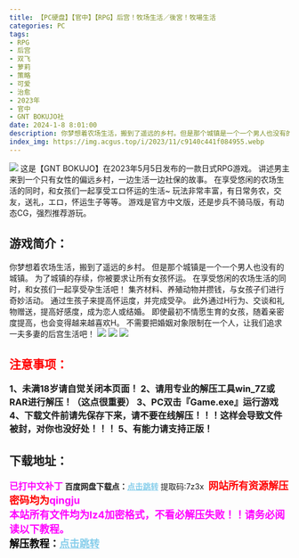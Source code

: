 ```yaml
---
title: 【PC硬盘】【官中】【RPG】后宫！牧场生活／後宮！牧場生活
categories: PC
tags:
- RPG
- 后宫
- 双飞
- 萝莉
- 策略
- 可爱
- 治愈
- 2023年
- 官中
- GNT BOKUJO社
date: 2024-1-8 8:01:00
description: 你梦想着农场生活，搬到了遥远的乡村。但是那个城镇是一个一个男人也没有的城镇。为了城镇的存续，你被要求让所有女孩怀运。在享受悠闲的农场生活的同时，和女孩们一起享受孕生活吧！集齐材料、养殖动物并攒钱，与女孩子们进行奇妙活动。通过生孩子来提高怀运度，并完成受孕。此外通过H行为、交谈和礼物赠送，提高好感度，成为恋人或结婚。
index_img: https://img.acgus.top/i/2023/11/c9140c441f084955.webp
---
```

![](https://img.acgus.top/i/2023/11/c9140c441f084955.webp)
这是【GNT BOKUJO】在2023年5月5日发布的一款日式RPG游戏。
讲述男主来到一个只有女性的偏远乡村，一边生活一边社保的故事。
在享受悠闲的农场生活的同时，和女孩们一起享受エロ怀运的生活~
玩法非常丰富，有日常务农，交友，送礼，エロ，怀运生子等等。
游戏是官方中文版，还是步兵不骑马版，有动态CG，强烈推荐游玩。

## 游戏简介：
你梦想着农场生活，搬到了遥远的乡村。
但是那个城镇是一个一个男人也没有的城镇。
为了城镇的存续，你被要求让所有女孩怀运。
在享受悠闲的农场生活的同时，和女孩们一起享受孕生活吧！
集齐材料、养殖动物并攒钱，与女孩子们进行奇妙活动。
通过生孩子来提高怀运度，并完成受孕。
此外通过H行为、交谈和礼物赠送，提高好感度，成为恋人或结婚。
即使最初不情愿生育的女孩，随着亲密度提高，也会变得越来越喜欢H。
不需要把婚姻对象限制在一个人，让我们追求一夫多妻的后宫生活吧！
![](https://img.acgus.top/i/2023/11/df227984e8085006.webp)
![](https://img.acgus.top/i/2023/11/89296528d7085001.webp)
![](https://img.acgus.top/i/2023/11/0918e9d92f084958.webp)





## <font color=#FF0000 >注意事项：</font>
<font size=3><b>1、未满18岁请自觉关闭本页面！
2、请用专业的解压工具win_7Z或RAR进行解压！（这点很重要）
3、PC双击『Game.exe』运行游戏
4、下载文件前请先保存下来，请不要在线解压！！！这样会导致文件被封，对你也没好处！！！
5、有能力请支持正版！</b></font>

## 下载地址：
<font color=#FF00FF size=3><b>已打中文补丁</b></font>
<b>百度网盘下载点：</b><a href="https://pan.baidu.com/s/1kJX0-bPiaaE0u7I5YTFd1g?pwd=7z3x" style="color: #87CEEB;"><b>点击跳转</b></a> 提取码:7z3x
<a style="padding: 0" href="https://post.qingju.org/AD/"><img style="max-width:100%" src="https://img.acgus.top/i/2024/07/478f689b8021d8d499ab43d21acf137a.gif" alt=""></a>
<b><font color=#FF0000 size=4>网站所有资源解压密码均为</b></font><b><font color=#FF00FF size=4>qingju</font><font color=#FF0000 ></font></b><br><b><font color=#FF00FF size=4>本站所有文件均为lz4加密格式，不看必解压失败！！请务必阅读以下教程。</b></font><br><b><font color=#000 size=4>解压教程：</b><a href="https://post.qingju.org/tutorial/000/" style="color: #87CEEB;"><b>点击跳转</b></a>